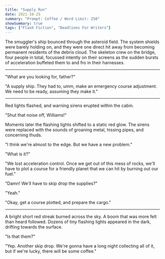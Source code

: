 ```yaml
---
title: "Supply Run"
date: 2021-10-25
summary: "Prompt: Coffee / Word Limit: 250"
showSummary: true
tags: ["Flash Fiction", "Deadlines For Writers"]
---
```


The smuggler's ship bounced through the asteroid field. The system shields were barely holding on, and they were one direct hit away from becoming permanent residents of the debris cloud. The skeleton crew on the bridge, four people in total, focussed intently on their screens as the sudden bursts of acceleration buffeted them to and fro in their harnesses. 

---

"What are you looking for, father?" 

"A supply ship. They had to, umm,  make an emergency course adjustment. We need to be ready, assuming they make it."

---

Red lights flashed, and warning sirens erupted within the cabin.

"Shut that noise off, Williams!"

Moments later the flashing lights shifted to a static red glow. The sirens were replaced with the sounds of groaning metal, hissing pipes, and concerning thuds.

"I think we're almost to the edge. But we have a new problem."

"What is it?"

"We lost acceleration control. Once we get out of this mess of rocks, we'll have to plot a course for a friendly planet that we can hit by burning out our fuel."

"Damn! We'll have to skip drop the supplies?"

"Yeah."

"Okay, get a course plotted, and prepare the cargo."

---

A bright short red streak burned across the sky. A boom that was more felt than heard followed. Dozens of tiny flashing lights appeared in the dark, drifting towards the surface.

"Is that them?" 

"Yep. Another skip drop. We're gonna have a long night collecting all of it, but if we're lucky, there will be some coffee."


